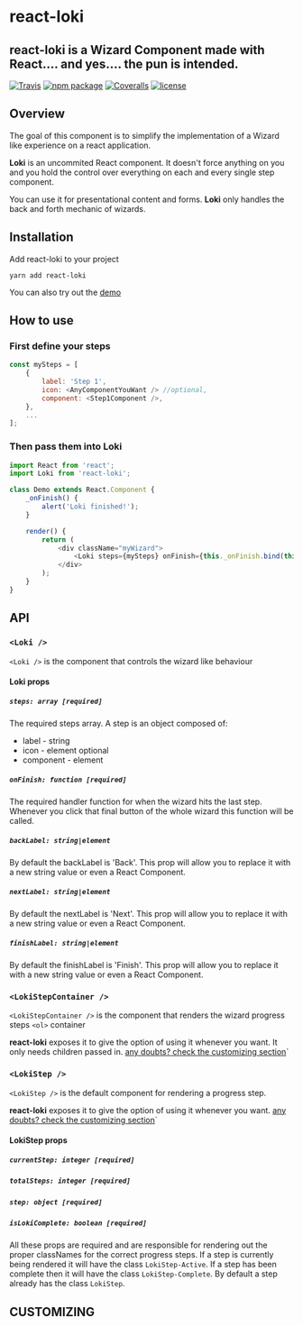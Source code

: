 [build-badge]: https://travis-ci.org/JoaoCnh/react-loki.svg?branch=master
[build]: https://travis-ci.org/JoaoCnh/react-loki
[npm-badge]: https://badge.fury.io/js/react-loki.svg
[npm]: https://www.npmjs.org/package/react-loki
[coveralls-badge]: https://coveralls.io/repos/github/JoaoCnh/react-loki/badge.svg?branch=master
[coveralls]: https://coveralls.io/github/user/repo

# react-loki

## react-loki is a Wizard Component made with React.... and yes.... the pun is intended.

[![Travis][build-badge]][build]
[![npm package][npm-badge]][npm]
[![Coveralls][coveralls-badge]][coveralls]
[![license](http://img.shields.io/npm/l/react-loki.svg)](./LICENSE)

## Overview

The goal of this component is to simplify the implementation of a Wizard like experience on a react application.

**Loki** is an uncommited React component. It doesn't force anything on you and you hold the control over everything on each and every single step component.

You can use it for presentational content and forms. **Loki** only handles the back and forth mechanic of wizards.

## Installation

Add react-loki to your project

```shell
yarn add react-loki
```

You can also try out the [demo](https://joaocnh.github.io/react-loki)

## How to use

### First define your steps

```js
const mySteps = [
    {
        label: 'Step 1',
        icon: <AnyComponentYouWant /> //optional,
        component: <Step1Component />,
    },
    ...
];
```

### Then pass them into Loki

```js
import React from 'react';
import Loki from 'react-loki';

class Demo extends React.Component {
    _onFinish() {
        alert('Loki finished!');
    }

    render() {
        return (
            <div className="myWizard">
                <Loki steps={mySteps} onFinish={this._onFinish.bind(this)} />
            </div>
        );
    }
}
```

## API

### `<Loki />`

`<Loki />` is the component that controls the wizard like behaviour

#### Loki props

##### `steps: array [required]`

The required steps array. A step is an object composed of:
- label - string
- icon - element optional 
- component - element

##### `onFinish: function [required]`

The required handler function for when the wizard hits the last step.
Whenever you click that final button of the whole wizard this function will be called.

##### `backLabel: string|element`

By default the backLabel is 'Back'. This prop will allow you to replace it with a new string value or even a React Component.

##### `nextLabel: string|element`

By default the nextLabel is 'Next'. This prop will allow you to replace it with a new string value or even a React Component.

##### `finishLabel: string|element`

By default the finishLabel is 'Finish'. This prop will allow you to replace it with a new string value or even a React Component.

### `<LokiStepContainer />`

`<LokiStepContainer />` is the component that renders the wizard progress steps `<ol>` container

**react-loki** exposes it to give the option of using it whenever you want. It only needs children passed in.
[any doubts? check the customizing section](##customizing)`

### `<LokiStep />`

`<LokiStep />` is the default component for rendering a progress step.

**react-loki** exposes it to give the option of using it whenever you want.
[any doubts? check the customizing section](##customizing)`

#### LokiStep props

##### `currentStep: integer [required]`
##### `totalSteps: integer [required]`
##### `step: object [required]`
##### `isLokiComplete: boolean [required]`

All these props are required and are responsible for rendering out the proper classNames for the correct progress steps.
If a step is currently being rendered it will have the class `LokiStep-Active`.
If a step has been complete then it will have the class `LokiStep-Complete`.
By default a step already has the class `LokiStep`.

## CUSTOMIZING


